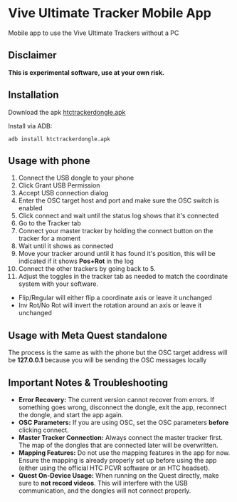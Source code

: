 # Vive Ultimate Tracker Mobile App

Mobile app to use the Vive Ultimate Trackers without a PC

## Disclaimer

**This is experimental software, use at your own risk.**

## Installation

Download the apk [htctrackerdongle.apk](https://github.com/mgschwan/ViveUltimateTrackerMobile/releases/download/alpha/htctrackerdongle.apk)

Install via ADB:
```
adb install htctrackerdongle.apk
```

## Usage with phone

1. Connect the USB dongle to your phone
2. Click Grant USB Permission
3. Accept USB connection dialog
4. Enter the OSC target host and port and make sure the OSC switch is enabled
5. Click connect and wait until the status log shows that it's connected
6. Go to the Tracker tab
7. Connect your master tracker by holding the connect button on the tracker for a moment
8. Wait until it shows as connected
9. Move your tracker around until it has found it's position, this will be indicated if it shows **Pos+Rot** in the log
10. Connect the other trackers by going back to 5.
11. Adjust the toggles in the tracker tab as needed to match the coordinate system with your software.
  * Flip/Regular will either flip a coordinate axis or leave it unchanged
  * Inv Rot/No Rot will invert the rotation around an axis or leave it unchanged

## Usage with Meta Quest standalone

The process is the same as with the phone but the OSC target address will be **127.0.0.1** because you will be sending the OSC messages locally 

## Important Notes & Troubleshooting

*   **Error Recovery:** The current version cannot recover from errors. If something goes wrong, disconnect the dongle, exit the app, reconnect the dongle, and start the app again.
*   **OSC Parameters:** If you are using OSC, set the OSC parameters **before** clicking connect.
*   **Master Tracker Connection:** Always connect the master tracker first. The map of the dongles that are connected later will be overwritten.
*   **Mapping Features:** Do not use the mapping features in the app for now. Ensure the mapping is already properly set up before using the app (either using the official HTC PCVR software or an HTC headset).
*   **Quest On-Device Usage:** When running on the Quest directly, make sure to **not record videos**. This will interfere with the USB communication, and the dongles will not connect properly.
